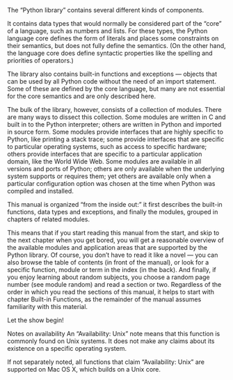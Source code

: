 The “Python library” contains several different kinds of components.

It contains data types that would normally be considered part of the “core” of a language, such as numbers and lists. For these types, the Python language core defines the form of literals and places some constraints on their semantics, but does not fully define the semantics. (On the other hand, the language core does define syntactic properties like the spelling and priorities of operators.)

The library also contains built-in functions and exceptions — objects that can be used by all Python code without the need of an import statement. Some of these are defined by the core language, but many are not essential for the core semantics and are only described here.

The bulk of the library, however, consists of a collection of modules. There are many ways to dissect this collection. Some modules are written in C and built in to the Python interpreter; others are written in Python and imported in source form. Some modules provide interfaces that are highly specific to Python, like printing a stack trace; some provide interfaces that are specific to particular operating systems, such as access to specific hardware; others provide interfaces that are specific to a particular application domain, like the World Wide Web. Some modules are available in all versions and ports of Python; others are only available when the underlying system supports or requires them; yet others are available only when a particular configuration option was chosen at the time when Python was compiled and installed.

This manual is organized “from the inside out:” it first describes the built-in functions, data types and exceptions, and finally the modules, grouped in chapters of related modules.

This means that if you start reading this manual from the start, and skip to the next chapter when you get bored, you will get a reasonable overview of the available modules and application areas that are supported by the Python library. Of course, you don’t have to read it like a novel — you can also browse the table of contents (in front of the manual), or look for a specific function, module or term in the index (in the back). And finally, if you enjoy learning about random subjects, you choose a random page number (see module random) and read a section or two. Regardless of the order in which you read the sections of this manual, it helps to start with chapter Built-in Functions, as the remainder of the manual assumes familiarity with this material.

Let the show begin!

Notes on availability
An “Availability: Unix” note means that this function is commonly found on Unix systems. It does not make any claims about its existence on a specific operating system.

If not separately noted, all functions that claim “Availability: Unix” are supported on Mac OS X, which builds on a Unix core.
